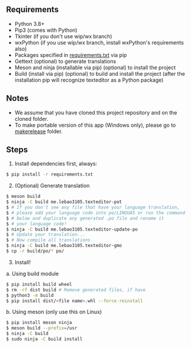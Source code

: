 ## Requirements
* Python 3.8+
* Pip3 (comes with Python)
* Tkinter (if you don't use wip/wx branch)
* wxPython (if you use wip/wx branch, install wxPython's requirements also)
* Packages specified in [requirements.txt](requirements.txt) via pip
* Gettext (optional) to generate translations
* Meson and ninja (installable via pip) (optional) to install the project
* Build (install via pip) (optional) to build and install the project (after the installation pip will recognize texteditor as a Python package)

## Notes
* We assume that you have cloned this project repository and on the cloned folder.
* To make portable version of this app (Windows only), please go to [makerelease](makerelease) folder.

## Steps
1. Install dependencies first, always:
```sh
$ pip install -r requirements.txt
```

2. (Optional) Generate translation
```sh
$ meson build
$ ninja -C build me.lebao3105.texteditor-pot
$ # If you don't see any file that have your language translation,
$ # please add your language code into po/LINGUAS or run the command
$ # below and duplicate any generated .po file and rename it
$ # your language code!
$ ninja -C build me.lebao3105.texteditor-update-po
$ # Update your translation...
$ # Now compile all translations
$ ninja -C build me.lebao3105.texteditor-gmo
$ cp -r build/po/* po/
```

3. Install!

a. Using build module
```sh
$ pip install build wheel
$ rm -rf dist build # Remove generated files, if have
$ python3 -m build
$ pip install dist/<file name>.whl --force-reinstall
```

b. Using meson (only use this on Linux)
```sh
$ pip install meson ninja
$ meson build --prefix=/usr
$ ninja -C build
$ sudo ninja -C build install
```
